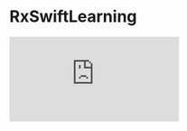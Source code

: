 # RxSwiftLearning

![Rx Concepts](https://github.com/zl00/RxSwiftLearning/tree/master/Docs/Rx_concepts.pdf)

